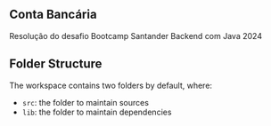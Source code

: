 ## Conta Bancária

Resolução do desafio Bootcamp Santander Backend com Java 2024

## Folder Structure

The workspace contains two folders by default, where:

- `src`: the folder to maintain sources
- `lib`: the folder to maintain dependencies


 



